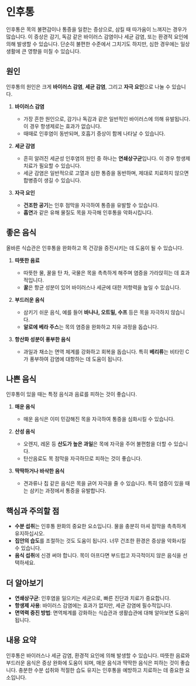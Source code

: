 # 인후통

인후통은 목의 불편감이나 통증을 일컫는 증상으로, 삼킬 때 따가움이 느껴지는 경우가 많습니다. 이 증상은 감기, 독감 같은 바이러스 감염이나 세균 감염, 또는 환경적 요인에 의해 발생할 수 있습니다. 단순히 불편한 수준에서 그치기도 하지만, 심한 경우에는 일상 생활에 큰 영향을 미칠 수 있습니다.

## 원인

인후통의 원인은 크게 **바이러스 감염**, **세균 감염**, 그리고 **자극 요인**으로 나눌 수 있습니다.

1. **바이러스 감염**
   - 가장 흔한 원인으로, 감기나 독감과 같은 일반적인 바이러스에 의해 유발됩니다. 이 경우 항생제로는 효과가 없습니다.
   - 때때로 인후염이 동반되며, 호흡기 증상이 함께 나타날 수 있습니다.

2. **세균 감염**
   - 흔히 알려진 세균성 인후염의 원인 중 하나는 **연쇄상구균**입니다. 이 경우 항생제 치료가 필요할 수 있습니다.
   - 세균 감염은 일반적으로 고열과 심한 통증을 동반하며, 제대로 치료하지 않으면 합병증이 생길 수 있습니다.

3. **자극 요인**
   - **건조한 공기**는 인후 점막을 자극하여 통증을 유발할 수 있습니다.
   - **흡연**과 같은 유해 물질도 목을 자극해 인후통을 악화시킵니다.

## 좋은 음식

올바른 식습관은 인후통을 완화하고 목 건강을 증진시키는 데 도움이 될 수 있습니다.

1. **따뜻한 음료**
   - 따뜻한 물, 꿀을 탄 차, 국물은 목을 촉촉하게 해주며 염증을 가라앉히는 데 효과적입니다.
   - **꿀**은 항균 성분이 있어 바이러스나 세균에 대한 저항력을 높일 수 있습니다.

2. **부드러운 음식**
   - 삼키기 쉬운 음식, 예를 들어 **바나나, 오트밀, 수프** 등은 목을 자극하지 않습니다.
   - **알로에 베라 주스**는 목의 염증을 완화하고 치유 과정을 돕습니다.

3. **항산화 성분이 풍부한 음식**
   - 과일과 채소는 면역 체계를 강화하고 회복을 돕습니다. 특히 **베리류**는 비타민 C가 풍부하여 감염에 대항하는 데 도움이 됩니다.

## 나쁜 음식

인후통이 있을 때는 특정 음식과 음료를 피하는 것이 좋습니다.

1. **매운 음식**
   - 매운 음식은 이미 민감해진 목을 자극하여 통증을 심화시킬 수 있습니다.

2. **산성 음식**
   - 오렌지, 레몬 등 **산도가 높은 과일**은 목에 자극을 주어 불편함을 더할 수 있습니다.
   - 탄산음료도 목 점막을 자극하므로 피하는 것이 좋습니다.

3. **딱딱하거나 바삭한 음식**
   - 견과류나 칩 같은 음식은 목을 긁어 자극을 줄 수 있습니다. 특히 염증이 있을 때는 삼키는 과정에서 통증을 유발합니다.

## 핵심과 주의할 점

- **수분 섭취**는 인후통 완화의 중요한 요소입니다. 물을 충분히 마셔 점막을 촉촉하게 유지하십시오.
- **집안의 습도**를 조절하는 것도 도움이 됩니다. 너무 건조한 환경은 증상을 악화시킬 수 있습니다.
- **음식 섭취**에 신경 써야 합니다. 목이 아프다면 부드럽고 자극적이지 않은 음식을 선택하세요.

## 더 알아보기

- **연쇄상구균**: 인후염을 일으키는 세균으로, 빠른 진단과 치료가 중요합니다.
- **항생제 사용**: 바이러스 감염에는 효과가 없지만, 세균 감염에 필수적입니다.
- **면역력 증진 방법**: 면역체계를 강화하는 식습관과 생활습관에 대해 알아보면 도움이 됩니다.

## 내용 요약

인후통은 바이러스나 세균 감염, 환경적 요인에 의해 발생할 수 있습니다. 따뜻한 음료와 부드러운 음식은 증상 완화에 도움이 되며, 매운 음식과 딱딱한 음식은 피하는 것이 좋습니다. 충분한 수분 섭취와 적절한 습도 유지는 인후통을 예방하고 치료하는 데 중요한 요소입니다.